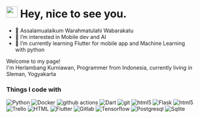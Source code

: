 <h1><img src="https://emojis.slackmojis.com/emojis/images/1531849430/4246/blob-sunglasses.gif?1531849430" width="30"/> Hey, nice to see you.</h1>

- 👋 Assalamualaikum Warahmatulahi Wabarakatu
- 👀 I’m interested in Mobile dev and AI
- 🌱 I’m currently learning Flutter for mobile app and Machine Learning with python

<p>Welcome to my page! </br> I'm Herlambang Kurniawan, Programmer from Indonesia, currently living in Sleman, Yogyakarta</p>
<h3>Things I code with</h3>
<p>

  <img alt="Python" src="https://img.shields.io/badge/Python-3776AB?style=flat-square&logo=python&logoColor=white" /> 
  <img alt="Docker" src="https://img.shields.io/badge/-Docker-46a2f1?style=flat-square&logo=docker&logoColor=white" />
  <img alt="github actions" src="https://img.shields.io/badge/-Github_Actions-2088FF?style=flat-square&logo=github-actions&logoColor=white" />
  <img alt="Dart" src="https://img.shields.io/badge/Dart-0175C2?style=flat-square&logo=dart&logoColor=white" />
  <img alt="git" src="https://img.shields.io/badge/-Git-F05032?style=flat-square&logo=git&logoColor=white" />
  <img alt="html5" src="https://img.shields.io/badge/-HTML5-E34F26?style=flat-square&logo=html5&logoColor=white" />
  <img alt="Flask" src="https://img.shields.io/badge/Flask-000000?style=flat-square&logo=flask&logoColor=white" />
  <img alt="html5" src="https://img.shields.io/badge/-HTML5-E34F26?style=flat-square&logo=html5&logoColor=white" />
  <img alt="Trello" src="https://img.shields.io/badge/Trello-0052CC?style=flat-square&logo=trello&logoColor=white" />
  <img alt="HTML" src="https://img.shields.io/badge/HTML-239120?style=flat-square&logo=html5&logoColor=white" />
  <img alt="Flutter" src="https://img.shields.io/badge/Flutter-02569B?style=flat-square&logo=flutter&logoColor=white" />
  <img alt="Gitlab" src="https://img.shields.io/badge/GitLab-330F63?style=flat-square&logo=gitlab&logoColor=white" />
  <img alt="Tensorflow" src="https://img.shields.io/badge/TensorFlow-FF6F00?style=flat-square&logo=tensorflow&logoColor=white" />
  <img alt="Postgresql" src="https://img.shields.io/badge/PostgreSQL-316192?style=flat-square&logo=postgresql&logoColor=white" />
  <img alt="Sqlite" src="https://img.shields.io/badge/SQLite-07405E?style=flat-square&logo=sqlite&logoColor=white" />
</p>

<!---
inoyamanaka/inoyamanaka is a ✨ special ✨ repository because its `README.md` (this file) appears on your GitHub profile.
You can click the Preview link to take a look at your changes.
--->
